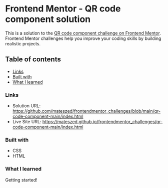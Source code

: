 # Frontend Mentor - QR code component solution

This is a solution to the [QR code component challenge on Frontend Mentor](https://www.frontendmentor.io/challenges/qr-code-component-iux_sIO_H). Frontend Mentor challenges help you improve your coding skills by building realistic projects. 

## Table of contents

  - [Links](#links)
  - [Built with](#built-with)
  - [What I learned](#what-i-learned)

### Links

- Solution URL: https://github.com/mateszed/frontendmentor_challenges/blob/main/qr-code-component-main/index.html
- Live Site URL: https://mateszed.github.io/frontendmentor_challenges/qr-code-component-main/index.html


### Built with

- CSS
- HTML


### What I learned

Getting started!